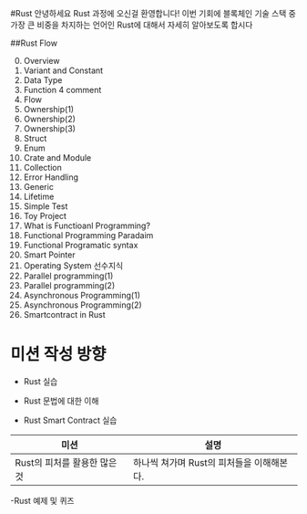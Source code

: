 #Rust 
안녕하세요 Rust 과정에 오신걸 환영합니다! 
이번 기회에 블록체인 기술 스택 중 가장 큰 비중을 차지하는 언어인 Rust에 대해서 자세히 알아보도록 합시다


##Rust Flow

0. Overview
1. Variant and Constant
2. Data Type
3. Function
4  comment
5. Flow 
6. Ownership(1)
7. Ownership(2)
8. Ownership(3)
9. Struct
10. Enum
11. Crate and Module
12. Collection
13. Error Handling
14. Generic
15. Lifetime
16. Simple Test
17. Toy Project
18. What is Functioanl Programming? 
19. Functional Programming Paradaim
20. Functional Programatic syntax
21. Smart Pointer
22. Operating System 선수지식 
23. Parallel programming(1)
24. Parallel programming(2)
25. Asynchronous Programming(1)
26. Asynchronous Programming(2)
27. Smartcontract in Rust

# 미션 작성 방향

- Rust 실습

- Rust 문법에 대한 이해 

- Rust Smart Contract 실습 


| 미션                  | 설명                                                                                    |
| -------------------------- | --------------------------------------- |
| Rust의 피처를 활용한 많은 것 | 하나씩 쳐가며 Rust의 피처들을 이해해본다.  |

-Rust 예제 및 퀴즈  

